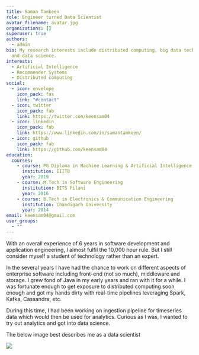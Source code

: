 ```yaml
---
title: Saman Tamkeen
role: Engineer turned Data Scientist
avatar_filename: avatar.jpg
organizations: []
superuser: true
authors:
  - admin
bio: My research interests include distributed computing, big data technologies
  and data science.
interests:
  - Artificial Intelligence
  - Recommender Systems
  - Distributed computing
social:
  - icon: envelope
    icon_pack: fas
    link: "#contact"
  - icon: twitter
    icon_pack: fab
    link: https://twitter.com/keensam04
  - icon: linkedin
    icon_pack: fab
    link: https://www.linkedin.com/in/samantamkeen/
  - icon: github
    icon_pack: fab
    link: https://github.com/keensam04
education:
  courses:
    - course: PG Diploma in Machine Learning & Artificial Intelligence
      institution: IIITB
      year: 2019
    - course: M.Tech in Software Engineering
      institution: BITS Pilani
      year: 2016
    - course: B.Tech in Electronics & Communication Engineering
      institution: Chandigarh University
      year: 2014
email: keensam04@gmail.com
user_groups:
  - ""
---
```

With an overall experience of 6 years in software development and application engineering, I almost fulfil the 10,000 hour rule. But I still consider myself a student of technology rather than an expert. 

In the several years I have had the chance to work on different aspects of enterprise software including front-end (not so much), middleware and storage. I grew fond of Java in my early years and ran with it for a while. I was fortunate enough to get exposure to distributed computing soon enough and got my hands dirty with real-time pipelines leveraging Spark, Kafka, Cassandra, etc.

During this time, I had been working on ingestion pipeline for timeseries data which would then be used for analytics. Curious as I was, I wanted to try out analytics and got into data science. 

The below image best describes me as a data scientist

![](dunning–kruger_effect.png)